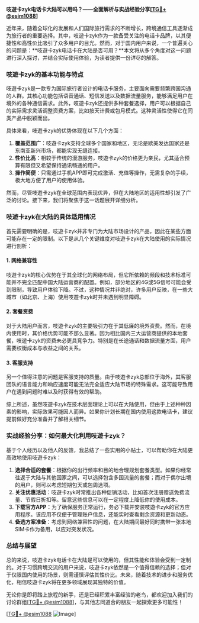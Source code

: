 **吱遊卡zyk电话卡大陆可以用吗？——全面解析与实战经验分享[[TG💪+ @esim1088](https://t.me/s/esim1088)]**

近年来，随着全球化的发展和人们国际旅行需求的不断增长，跨境通信工具逐渐成为旅行者的重要选择。其中，吱遊卡zyk作为一款备受关注的电话卡品牌，以其便捷性和高性价比吸引了众多用户的目光。然而，对于国内用户来说，一个普遍关心的问题是：**吱遊卡zyk电话卡在大陆是否可用？**本文将从多个角度对这一问题进行深入探讨，并结合实际使用体验，为读者提供一份详尽的解答。

### 吱遊卡zyk的基本功能与特点

吱遊卡zyk是一款专为国际旅行者设计的电话卡服务，主要面向需要频繁跨国沟通的人群。其核心功能包括语音通话、短信发送以及数据流量服务，能够满足用户在境外的各种通信需求。此外，吱遊卡zyk还提供多种套餐选择，用户可以根据自己的实际需求灵活调整资费方案，比如按天计费或包月模式。这种灵活性使得它在同类产品中脱颖而出。

具体来看，吱遊卡zyk的优势体现在以下几个方面：
1. **覆盖范围广**：吱遊卡zyk支持全球多个国家和地区，无论是欧美发达国家还是东南亚新兴市场，都能实现无缝连接。
2. **性价比高**：相较于传统的漫游服务，吱遊卡zyk的价格更为亲民，尤其适合预算有限但又希望保持通讯畅通的用户。
3. **操作简便**：只需通过手机APP即可完成激活、充值等操作，无需复杂的手续，极大地方便了用户的使用体验。

然而，尽管吱遊卡zyk在全球范围内表现优异，但在大陆地区的适用性却引发了广泛的讨论。接下来，我们将聚焦于这一话题展开详细分析。

### 吱遊卡zyk在大陆的具体适用情况

首先需要明确的是，吱遊卡zyk并非专门为大陆市场设计的产品，因此在某些方面可能存在一定的限制。以下是从几个关键维度对吱遊卡zyk在大陆使用的实际情况进行剖析：

#### 1. 网络兼容性
吱遊卡zyk的核心优势在于其全球化的网络布局，但它所依赖的频段和技术标准可能并不完全匹配中国大陆运营商的配置。例如，部分地区的4G或5G信号可能会受到限制，导致用户体验下降。不过，这种情况并非绝对，许多用户反映，在一些大城市（如北京、上海）使用吱遊卡zyk时并未遇到明显障碍。

#### 2. 套餐资费
对于大陆用户而言，吱遊卡zyk的主要吸引力在于其低廉的境外资费。然而，在境内使用时，其价格优势可能不那么显著。因为相比国内三大运营商提供的本地套餐，吱遊卡zyk的资费未必更具竞争力。特别是在长途通话和数据流量方面，用户需要权衡成本与收益之间的关系。

#### 3. 客服支持
另一个值得注意的问题是客服支持的质量。由于吱遊卡zyk总部位于海外，其客服团队的语言能力和响应速度可能无法完全适应大陆市场的特殊需求。这可能导致用户在遇到问题时难以及时获得有效的帮助。

综上所述，虽然吱遊卡zyk在技术层面理论上可以在大陆使用，但由于上述种种因素的影响，实际效果可能因人而异。如果你计划长期在国内使用这款电话卡，建议提前做好充分准备并了解相关细节。

### 实战经验分享：如何最大化利用吱遊卡zyk？

基于个人经历以及他人的反馈，我总结了一些实用的小贴士，可以帮助你在大陆更高效地使用吱遊卡zyk：

1. **选择合适的套餐**：根据你的出行频率和目的地合理规划套餐类型。如果你经常往返于大陆与其他国家之间，可以选择包含多国流量的套餐；而对于偶尔出境的用户，则可以考虑短期包天或包周选项。
2. **关注优惠活动**：吱遊卡zyk时常推出各种促销活动，比如首次注册赠送免费流量、节假日折扣等。留意这些信息可以在一定程度上降低你的使用成本。
3. **下载官方APP**：为了确保服务正常运行，务必下载并安装吱遊卡zyk的官方应用程序。该应用不仅便于管理账户信息，还能实时查看剩余资源和更新动态。
4. **备选方案准备**：考虑到网络兼容性的问题，在大陆期间最好同时携带一张本地SIM卡作为备用，以应对突发状况。

### 总结与展望

总的来说，吱遊卡zyk电话卡在大陆是可以使用的，但其性能和体验会受到一定制约。对于习惯跨境交流的用户来说，吱遊卡zyk依然是一个值得信赖的选择；但对于仅限国内使用的场景，则需谨慎评估其性价比。未来，随着技术的进步和服务优化，相信吱遊卡zyk将在更多领域展现其独特的价值。

无论你是即将踏上旅程的新手，还是已经积累丰富经验的老鸟，都欢迎加入我们的讨论群组[[TG💪+ @esim1088](https://t.me/s/esim1088)]，与其他志同道合的朋友一起探索更多可能性！

[[TG💪+ @esim1088](https://t.me/s/esim1088) ![Image](https://i.postimg.cc/4NQfJmqS/Snipaste-2025-05-13-00-14-12.png)]